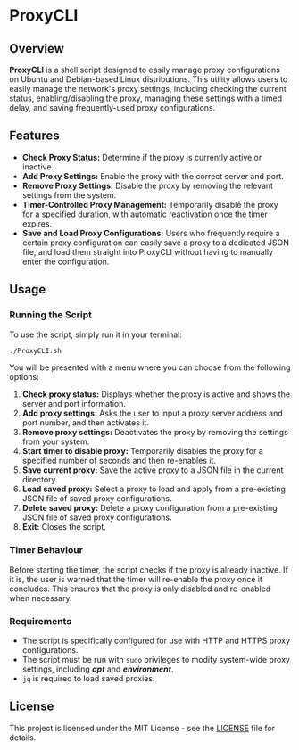 # ProxyCLI

## Overview

**ProxyCLI** is a shell script designed to easily manage proxy configurations on Ubuntu and Debian-based Linux distributions. This utility allows users to easily manage the network's proxy settings, including checking the current status, enabling/disabling the proxy, managing these settings with a timed delay, and saving frequently-used proxy configurations.

## Features

- **Check Proxy Status:** Determine if the proxy is currently active or inactive.
- **Add Proxy Settings:** Enable the proxy with the correct server and port.
- **Remove Proxy Settings:** Disable the proxy by removing the relevant settings from the system.
- **Timer-Controlled Proxy Management:** Temporarily disable the proxy for a specified duration, with automatic reactivation once the timer expires.
- **Save and Load Proxy Configurations:** Users who frequently require a certain proxy configuration can easily save a proxy to a dedicated JSON file, and load them straight into ProxyCLI without having to manually enter the configuration.

## Usage

### Running the Script

To use the script, simply run it in your terminal:

```bash
./ProxyCLI.sh
```

You will be presented with a menu where you can choose from the following options:

1. **Check proxy status:** Displays whether the proxy is active and shows the server and port information.
2. **Add proxy settings:** Asks the user to input a proxy server address and port number, and then activates it.
3. **Remove proxy settings:** Deactivates the proxy by removing the settings from your system.
4. **Start timer to disable proxy:** Temporarily disables the proxy for a specified number of seconds and then re-enables it.
5. **Save current proxy:** Save the active proxy to a JSON file in the current directory.
6. **Load saved proxy:** Select a proxy to load and apply from a pre-existing JSON file of saved proxy configurations.
7. **Delete saved proxy:** Delete a proxy configuration from a pre-existing JSON file of saved proxy configurations.
8. **Exit:** Closes the script.

### Timer Behaviour

Before starting the timer, the script checks if the proxy is already inactive. If it is, the user is warned that the timer will re-enable the proxy once it concludes. This ensures that the proxy is only disabled and re-enabled when necessary.

### Requirements

- The script is specifically configured for use with HTTP and HTTPS proxy configurations.
- The script must be run with `sudo` privileges to modify system-wide proxy settings, including **_apt_** and **_environment_**.
- `jq` is required to load saved proxies.

## License

This project is licensed under the MIT License - see the [LICENSE](LICENSE) file for details.
